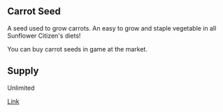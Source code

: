 ## Carrot Seed

A seed used to grow carrots. An easy to grow and staple vegetable in all Sunflower Citizen's diets!

You can buy carrot seeds in game at the market.

## Supply

Unlimited

[Link](https://docs.sunflower-land.com/crafting-guide)

